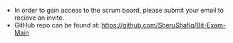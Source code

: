 - In order to gain access to the scrum board, please submit your email to recieve an invite.
- GitHub repo can be found at: https://github.com/SheruShafiq/Bit-Exam-Main